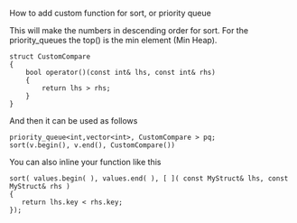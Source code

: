 How to add custom function for sort, or priority queue

This will make the numbers in descending order for sort. For the priority_queues the top() is the min element (Min Heap).
```
struct CustomCompare
{
    bool operator()(const int& lhs, const int& rhs)
    {
        return lhs > rhs;
    }
}
```
And then it can be used as follows
```
priority_queue<int,vector<int>, CustomCompare > pq;
sort(v.begin(), v.end(), CustomCompare())
```
You can also inline your function like this
```
sort( values.begin( ), values.end( ), [ ]( const MyStruct& lhs, const MyStruct& rhs )
{
   return lhs.key < rhs.key;
});
```